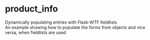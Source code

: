 # product_info
Dynamically populating entries with Flask-WTF fieldlists     
An example showing how to populate the forms from objects and vice versa, when fieldlists are used
